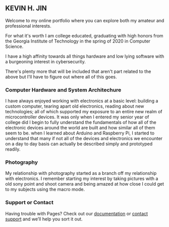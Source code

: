## KEVIN H. JIN

Welcome to my online portfolio where you can explore both my amateur and professional interests.

For what it's worth I am college educated, graduating with high honors from the Georgia Institute of Technology in the spring of 2020 in Computer Science.

I have a high affinity towards all things hardware and low lying software with a burgeoning interest in cybersecurity.

There's plenty more that will be included that aren't part related to the above but I'll have to figure out where all of this goes.



### Computer Hardware and System Architechure
I have always enjoyed working with electronics at a basic level: building a custom computer, tearing apart old electronics, reading about new technologies; all of which supported my exposure to an entire new realm of microcontroller devices. It was only when I entered my senior year of college did I begin to fully understand the fundamentals of how all of the electronic devices around the world are built and how similar all of them seem to be. when I learned about Arduino and Raspberry Pi, I started to understand that many if not all of the devices and electronics we encounter on a day to day basis can actually be described simply and prototyped readily.


### Photography
My relationship with photography started as a branch off my relationship with electronics. I remember starting my interest by taking pictures with a old sony point and shoot camera and being amazed at how close I could get to my subjects using the macro mode. 

### Support or Contact

Having trouble with Pages? Check out our [documentation](https://help.github.com/categories/github-pages-basics/) or [contact support](https://github.com/contact) and we’ll help you sort it out.
